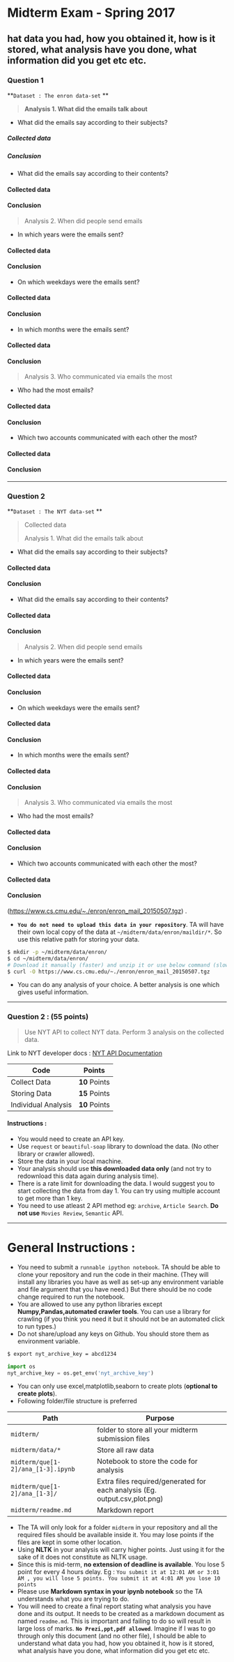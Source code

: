 # Midterm Exam - Spring 2017 

hat data you had, how you obtained it, how is it stored, what analysis have you done, what information did you get etc etc.
---

### Question 1

**`Dataset : The enron data-set` **

> **Analysis 1. What did the emails talk about**

- What did the emails say according to their subjects?

##### Collected data


##### Conclusion


- What did the emails say according to their contents?

#### Collected data


#### Conclusion

> Analysis 2. When did people send emails

- In which years were the emails sent?

#### Collected data


#### Conclusion


- On which weekdays were the emails sent?

#### Collected data


#### Conclusion


- In which months were the emails sent?

#### Collected data


#### Conclusion


> Analysis 3. Who communicated via emails the most

- Who had the most emails?

#### Collected data


#### Conclusion


- Which two accounts communicated with each other the most?

#### Collected data


#### Conclusion


---

### Question 2

**`Dataset : The NYT data-set` **

> Collected data
> 
> Analysis 1. What did the emails talk about

- What did the emails say according to their subjects?

#### Collected data


#### Conclusion


- What did the emails say according to their contents?

#### Collected data


#### Conclusion

> Analysis 2. When did people send emails

- In which years were the emails sent?

#### Collected data


#### Conclusion


- On which weekdays were the emails sent?

#### Collected data


#### Conclusion


- In which months were the emails sent?

#### Collected data


#### Conclusion


> Analysis 3. Who communicated via emails the most

- Who had the most emails?

#### Collected data


#### Conclusion


- Which two accounts communicated with each other the most?

#### Collected data


#### Conclusion





(https://www.cs.cmu.edu/~./enron/enron_mail_20150507.tgz) . 
- **`You do not need to upload this data in your repository`**.  TA will have their own local copy of the  data at `~/midterm/data/enron/maildir/*`. So use this relative path for storing your data.
```sh
$ mkdir -p ~/midterm/data/enron/
$ cd ~/midterm/data/enron/
# Download it manually (faster) and unzip it or use below command (slower)
$ curl -O https://www.cs.cmu.edu/~./enron/enron_mail_20150507.tgz
```
- You can do any analysis of your choice. A better analysis is one which gives useful information. 




---
### Question 2 : (55 points)


> Use NYT API to collect NYT data. Perform 3 analysis on the collected data.

Link to NYT developer docs : [NYT API Documentation](http://developer.nytimes.com/)


| Code        | Points           | 
| ------------- |:-------------:| 
|Collect Data       | **10** Points | 
| Storing Data      | **15** Points      |   
| Individual Analysis  | **10** Points      |  

#### Instructions :
- You would need to create an API key.
- Use `request` or `beautiful-soap` library to download the data. (No other library or crawler allowed).
- Store the data in your local machine.
- Your analysis should use **this downloaded data only** (and not try to redownload this data again during analysis time).
-  There is a rate limit for downloading the data. I would suggest you to start collecting the data from day 1. You can try using multiple account to get more than 1 key.
-  You need to use atleast 2 API method eg: `archive`, `Article Search`. **Do not use** `Movies Review`, `Semantic` API.

---

# General Instructions :

- You need to submit a `runnable ipython notebook`. TA should be able to clone your repository and run the code in their machine. (They will install any libraries you have as well as set-up any environment variable and file argument that you have need.) But there should be no code change required to run the notebook.
- You are allowed to use any python libraries except **Numpy,Pandas,automated crawler tools**. You can use a library for crawling (if you think you need it but it should not be an automated click to run types.)
- Do not share/upload any keys on Github. You should store them as environment variable.
```sh
$ export nyt_archive_key = abcd1234
```
```python
import os
nyt_archive_key = os.get_env('nyt_archive_key')
```
- You can only use excel,matplotlib,seaborn to create plots (**optional to create plots**).
- Following folder/file structure is preferred


| Path        | Purpose           | 
| ------------- |-------------| 
|`midterm/`       | folder to store all your midterm submission files | 
| `midterm/data/*`      | Store all raw data      |   
| `midterm/que[1-2]/ana_[1-3].ipynb`  | Notebook to store the code for analysis      |
| `midterm/que[1-2]/ana_[1-3]/`  | Extra files required/generated for each analysis (Eg. output.csv,plot.png)      |
| `midterm/readme.md`  | Markdown report     |

-  The TA will only look for a folder `midterm` in your repository and all the required files should be available inside it. You may lose points if the files are kept in some other location.
-  Using **NLTK** in your analysis will carry higher points. Just using it for the sake of it does not constitute as NLTK usage.
-  Since this is mid-term, **no extension of deadline is available**. You lose 5 point for every 4 hours delay. Eg : `You submit it at 12:01 AM or 3:01 AM , you will lose 5 points. You submit it at 4:01 AM you lose 10 points`
-  Please use **Markdown syntax in your ipynb notebook** so the TA understands what you are trying to do. 
-  You will need to create a final report stating what analysis you have done and its output. It needs to be created as a markdown document as named `readme.md`. This is important and failing to do so will result in large loss of marks. **`No Prezi,ppt,pdf allowed`**. Imagine if I was to go through only this document (and no other file), I should be able to understand what data you had, how you obtained it, how is it stored, what analysis have you done, what information did you get etc etc.
